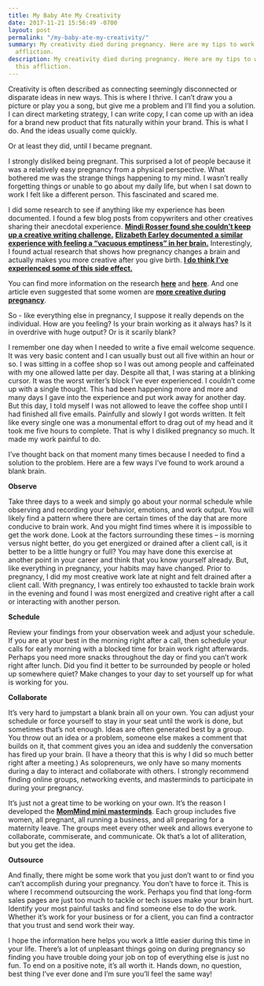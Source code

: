 ```yaml
---
title: My Baby Ate My Creativity
date: 2017-11-21 15:56:49 -0700
layout: post
permalink: "/my-baby-ate-my-creativity/"
summary: My creativity died during pregnancy. Here are my tips to work around this
  affliction.
description: My creativity died during pregnancy. Here are my tips to work around
  this affliction.
---
```

Creativity is often described as connecting seemingly disconnected or disparate ideas in new ways. This is where I thrive. I can’t draw you a picture or play you a song, but give me a problem and I’ll find you a solution. I can direct marketing strategy, I can write copy, I can come up with an idea for a brand new product that fits naturally within your brand. This is what I do. And the ideas usually come quickly.

Or at least they did, until I became pregnant.

I strongly disliked being pregnant. This surprised a lot of people because it was a relatively easy pregnancy from a physical perspective. What bothered me was the strange things happening to my mind. I wasn’t really forgetting things or unable to go about my daily life, but when I sat down to work I felt like a different person. This fascinated and scared me.

I did some research to see if anything like my experience has been documented. I found a few blog posts from copywriters and other creatives sharing their anecdotal experience. [**Mindi Rosser found she couldn’t keep up a creative writing challenge.**](https://www.mindirosser.com/blog/effects-of-pregnancy-brain-on-your-creative-writing "Mindi Rosser") [**Elizabeth Earley documented a similar experience with feeling a “vacuous emptiness” in her brain.**](http://www.elearley.com/pregnancy-killed-my-creativity/ "Elizabeth Earley") Interestingly, I found actual research that shows how pregnancy changes a brain and actually makes you more creative after you give birth. [**I do think I’ve experienced some of this side effect.**](http://nestingyourbusiness.com/working-with-a-baby-at-home-made-me-a-better-business-owner/ "Nesting Your Business Working With a Baby at Home Made Me a Better Business Owner")

You can find more information on the research [**here**](https://www.theatlantic.com/science/archive/2017/09/how-motherhood-affects-creativity/539418/) and [**here**](https://www.nytimes.com/2016/12/19/health/pregnancy-brain-change.html). And one article even suggested that some women are [**more creative during pregnancy**](http://booksbywomen.org/creativity-in-pregnancy-by-eleanorfitzsimons/).

So - like everything else in pregnancy, I suppose it really depends on the individual. How are you feeling? Is your brain working as it always has? Is it in overdrive with huge output? Or is it scarily blank?

I remember one day when I needed to write a five email welcome sequence. It was very basic content and I can usually bust out all five within an hour or so. I was sitting in a coffee shop so I was out among people and caffeinated with my one allowed latte per day. Despite all that, I was staring at a blinking cursor. It was the worst writer’s block I’ve ever experienced. I couldn’t come up with a single thought. This had been happening more and more and many days I gave into the experience and put work away for another day. But this day, I told myself I was not allowed to leave the coffee shop until I had finished all five emails. Painfully and slowly I got words written. It felt like every single one was a monumental effort to drag out of my head and it took me five hours to complete. That is why I disliked pregnancy so much. It made my work painful to do.

I’ve thought back on that moment many times because I needed to find a solution to the problem. Here are a few ways I’ve found to work around a blank brain.

**Observe**

Take three days to a week and simply go about your normal schedule while observing and recording your behavior, emotions, and work output. You will likely find a pattern where there are certain times of the day that are more conducive to brain work. And you might find times where it is impossible to get the work done. Look at the factors surrounding these times – is morning versus night better, do you get energized or drained after a client call, is it better to be a little hungry or full? You may have done this exercise at another point in your career and think that you know yourself already. But, like everything in pregnancy, your habits may have changed. Prior to pregnancy, I did my most creative work late at night and felt drained after a client call. With pregnancy, I was entirely too exhausted to tackle brain work in the evening and found I was most energized and creative right after a call or interacting with another person.

**Schedule**

Review your findings from your observation week and adjust your schedule. If you are at your best in the morning right after a call, then schedule your calls for early morning with a blocked time for brain work right afterwards. Perhaps you need more snacks throughout the day or find you can’t work right after lunch. Did you find it better to be surrounded by people or holed up somewhere quiet? Make changes to your day to set yourself up for what is working for you.

**Collaborate**

It’s very hard to jumpstart a blank brain all on your own. You can adjust your schedule or force yourself to stay in your seat until the work is done, but sometimes that’s not enough. Ideas are often generated best by a group. You throw out an idea or a problem, someone else makes a comment that builds on it, that comment gives you an idea and suddenly the conversation has fired up your brain. (I have a theory that this is why I did so much better right after a meeting.) As solopreneurs, we only have so many moments during a day to interact and collaborate with others. I strongly recommend finding online groups, networking events, and masterminds to participate in during your pregnancy.

It’s just not a great time to be working on your own. It’s the reason I developed the [**MomMind mini masterminds**](http://nestingyourbusiness.com/#pricing "Nesting Your Business MomMind Mini Masterminds"). Each group includes five women, all pregnant, all running a business, and all preparing for a maternity leave. The groups meet every other week and allows everyone to collaborate, commiserate, and communicate. Ok that’s a lot of alliteration, but you get the idea.

**Outsource**

And finally, there might be some work that you just don’t want to or find you can’t accomplish during your pregnancy. You don’t have to force it. This is where I recommend outsourcing the work. Perhaps you find that long-form sales pages are just too much to tackle or tech issues make your brain hurt. Identify your most painful tasks and find someone else to do the work. Whether it’s work for your business or for a client, you can find a contractor that you trust and send work their way.

I hope the information here helps you work a little easier during this time in your life. There’s a lot of unpleasant things going on during pregnancy so finding you have trouble doing your job on top of everything else is just no fun. To end on a positive note, it’s all worth it. Hands down, no question, best thing I’ve ever done and I’m sure you’ll feel the same way!